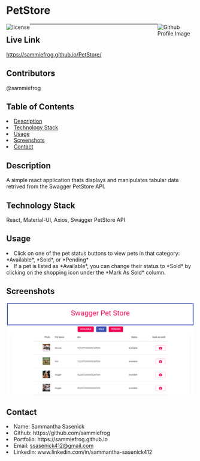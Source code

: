 # PetStore
<img align="left" src="https://img.shields.io/badge/License-MIT-green" alt="license">
<img align="right" width="100" height="100" src="https://avatars0.githubusercontent.com/u/59233248?v=4" alt="Github Profile Image"><hr>

## Live Link
https://sammiefrog.github.io/PetStore/
  
## Contributors
@sammiefrog
    
## Table of Contents
<li><a href="#description">Description</a></li>  
<li><a href="#tech">Technology Stack</a></li> 
<li><a href="#usage">Usage</a></li> 
<li><a href="#screenshots">Screenshots</a></li> 
<li><a href="#contact">Contact</a></li> 
  
<h2 id= "description">Description</h2>
A simple react application thats displays and manipulates tabular data retrived from the Swagger PetStore API.
    
<h2 id= "technology">Technology Stack</h2>
 React, Material-UI, Axios, Swagger PetStore API
  
<h2 id= "usage">Usage</h2>
<li>Click on one of the pet status buttons to view pets in that category: *Available*, *Sold*, or *Pending*</li>
<li>If a pet is listed as *Available*, you can change their status to *Sold* by clicking on the shopping icon under the *Mark As Sold* column. </li>

<h2 id="screenshots">Screenshots</h2>
<img src="./public/images/petstore.PNG" alt="still photo of working application">
  
<h2 id= "contact">Contact</h2>
<li>Name: Sammantha Sasenick</li> 
<li>Github: https://github.com/sammiefrog</li> 
<li>Portfolio: https://sammiefrog.github.io</li>
<li>Email: <a href="mailto:ssasenick412@gmail.com" target="_blank">ssasenick412@gmail.com</a></li> 
<li>LinkedIn: www.linkedin.com/in/sammantha-sasenick412</li> 
    

 